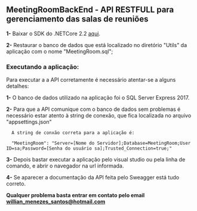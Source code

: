 ## MeetingRoomBackEnd - API RESTFULL para gerenciamento das salas de reuniões

**1-** Baixar o SDK do .NETCore 2.2 [aqui](https://dotnet.microsoft.com/download/thank-you/dotnet-sdk-2.2.402-windows-x64-installer).

**2-** Restaurar o banco de dados que está localizado no diretório "Utils" da aplicação com o nome "MeetingRoom.sql";

### Executando a aplicação:

Para executar a a API corretamente é necessário atentar-se a alguns detalhes:

**1-** O banco de dados utilizado na aplicação foi o SQL Server Express 2017.

**2-** Para que a API comunique com o banco de dados sem problemas é necessário estar atento à string de conexão, que fica localizada no arquivo "appsettings.json"
     
      A string de conxão correta para a aplicação é: 
      
      "MeetingRoom": "Server=[Nome do Servidor];Database=MeetingRoom;User ID=sa;Password=[Senha do usuário sa];Trusted_Connection=true;"

**3-** Depois bastar executar a aplicação pelo visual studio ou pela linha de comando, e abrir o navegador na url informada.

**4-** Se aparecer a documentação da API feita pelo Sweagger está tudo correto.

**Qualquer problema basta entrar em contato pelo email willian_menezes_santos@hotmail.com**
